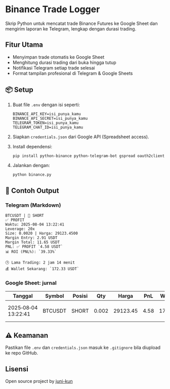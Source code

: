 
# Binance Trade Logger

Skrip Python untuk mencatat trade Binance Futures ke Google Sheet dan mengirim laporan ke Telegram, lengkap dengan durasi trading.

## Fitur Utama
- Menyimpan trade otomatis ke Google Sheet
- Menghitung durasi trading dari buka hingga tutup
- Notifikasi Telegram setiap trade selesai
- Format tampilan profesional di Telegram & Google Sheets

## 📦 Setup

1. Buat file `.env` dengan isi seperti:
    ```env
    BINANCE_API_KEY=isi_punya_kamu
    BINANCE_API_SECRET=isi_punya_kamu
    TELEGRAM_TOKEN=isi_punya_kamu
    TELEGRAM_CHAT_ID=isi_punya_kamu
    ```

2. Siapkan `credentials.json` dari Google API (Spreadsheet access).

3. Install dependensi:
    ```bash
    pip install python-binance python-telegram-bot gspread oauth2client
    ```

4. Jalankan dengan:
    ```bash
    python binance.py
    ```

## 🔎 Contoh Output

### Telegram (Markdown)
```
BTCUSDT | 🔴 SHORT  
✅ PROFIT  
Waktu: 2025‑08‑04 13:22:41  
Leverage: 20x  
Size: 0.0020 | Harga: 29123.4500  
Margin Entry: 2.91 USDT  
Margin Total: 11.65 USDT  
PNL: ✅ PROFIT `4.58 USDT`  
📊 ROI (PNL%): `39.33%`  

🕒 Lama Trading: 2 jam 14 menit  
💰 Wallet Sekarang: `172.33 USDT`  
```

### Google Sheet: jurnal
| Tanggal            | Symbol  | Posisi | Qty    | Harga     | PnL     | Wallet   | Durasi         |
|--------------------|---------|--------|--------|-----------|---------|----------|----------------|
| 2025‑08‑04 13:22:41| BTCUSDT | SHORT  | 0.002  | 29123.45  | 4.58    | 172.33   | 2 jam 14 menit |

## ⚠️ Keamanan
Pastikan file `.env` dan `credentials.json` masuk ke `.gitignore` bila diupload ke repo GitHub.

## Lisensi
Open source project by [juni-kun](https://github.com/juni-kun)
